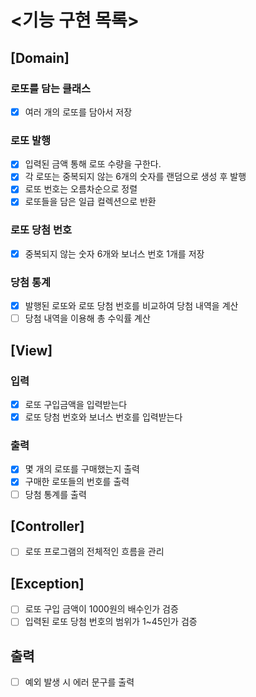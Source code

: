 # <기능 구현 목록>

## [Domain]

### 로또를 담는 클래스

- [x] 여러 개의 로또를 담아서 저장
### 로또 발행

- [x] 입력된 금액 통해 로또 수량을 구한다.
- [x] 각 로또는 중복되지 않는 6개의 숫자를 랜덤으로 생성 후 발행
- [x] 로또 번호는 오름차순으로 정렬
- [x] 로또들을 담은 일급 컬렉션으로 반환
### 로또 당첨 번호

- [x] 중복되지 않는 숫자 6개와 보너스 번호 1개를 저장

### 당첨 통계

- [x] 발행된 로또와 로또 당첨 번호를 비교하여 당첨 내역을 계산
- [ ] 당첨 내역을 이용해 총 수익률 계산

## [View]

### 입력

- [x] 로또 구입금액을 입력받는다
- [x] 로또 당첨 번호와 보너스 번호를 입력받는다

### 출력

- [x] 몇 개의 로또를 구매했는지 출력
- [x] 구매한 로또들의 번호를 출력
- [ ] 당첨 통계를 출력

## [Controller]

- [ ] 로또 프로그램의 전체적인 흐름을 관리

## [Exception]

- [ ] 로또 구입 금액이 1000원의 배수인가 검증
- [ ] 입력된 로또 당첨 번호의 범위가 1~45인가 검증

## 출력

- [ ] 예외 발생 시 에러 문구를 출력